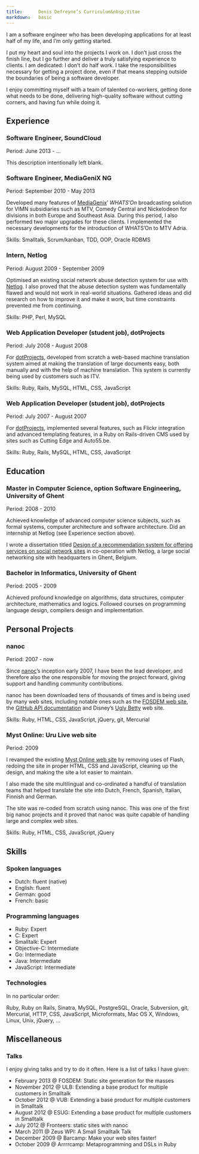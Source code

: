 ```yaml
---
title:      Denis Defreyne’s Curriculum&nbsp;Vitae
markdown:   basic
---
```


I am a software engineer who has been developing applications for at least half of my life, and I’m only getting started.

I put my heart and soul into the projects I work on. I don’t just cross the finish line, but I go further and deliver a truly satisfying experience to clients. I am dedicated: I don’t do half work. I take the responsibilities necessary for getting a project done, even if that means stepping outside the boundaries of being a software developer.

I enjoy committing myself with a team of talented co-workers, getting done what needs to be done, delivering high-quality software without cutting corners, and having fun while doing it.

Experience
----------

### Software Engineer, SoundCloud

Period: June 2013 - …

This description intentionally left blank.

### Software Engineer, MediaGeniX NG

Period: September 2010 - May 2013

Developed many features of [MediaGenix](http://mediagenix.tv)’ _WHATS’On_ broadcasting solution for VIMN subsidiaries such as MTV, Comedy Central and Nickelodeon for divisions in both Europe and Southeast Asia. During this period, I also performed two major upgrades for these clients. I implemented the necessary developments for the introduction of WHATS’On to MTV Adria.

Skills: Smalltalk, Scrum/kanban, TDD, OOP, Oracle RDBMS

### Intern, Netlog

Period: August 2009 - September 2009

Optimised an existing social network abuse detection system for use with [Netlog](http://netlog.com/). I also proved that the abuse detection system was fundamentally flawed and would not work in real-world situations. Gathered ideas and did research on how to improve it and make it work, but time constraints prevented me from continuing.

Skills: PHP, Perl, MySQL

### Web Application Developer (student job), dotProjects

Period: July 2008 - August 2008

For [dotProjects](http://dotprojects.be/), developed from scratch a web-based machine translation system aimed at making the translation of large documents easy, both manually and with the help of machine translation. This system is currently being used by customers such as ITV.

Skills: Ruby, Rails, MySQL, HTML, CSS, JavaScript

### Web Application Developer (student job), dotProjects

Period: July 2007 - August 2007

For [dotProjects](http://dotprojects.be/), implemented several features, such as Flickr integration and advanced templating features, in a Ruby on Rails-driven CMS used by sites such as Cutting Edge and Auto55.be.

Skills: Ruby, Rails, MySQL, HTML, CSS, JavaScript

Education
---------

### Master in Computer Science, option Software Engineering, University of Ghent

Period: 2008 - 2010

Achieved knowledge of advanced computer science subjects, such as formal systems, computer architecture and software architecture. Did an internship at Netlog (see Experience section above).

I wrote a dissertation titled [Design of a recommendation system for offering services on social network sites](http://stoneship.org/pub/thesis.pdf) in co-operation with Netlog, a large social networking site with headquarters in Ghent, Belgium.

### Bachelor in Informatics, University of Ghent

Period: 2005 - 2009

Achieved profound knowledge on algorithms, data structures, computer architecture, mathematics and logics. Followed  courses on programming language design, compilers design and implementation.

Personal Projects
-----------------

### nanoc

Period: 2007 - now

Since [nanoc](http://nanoc.ws/)’s inception early 2007, I have been the lead developer, and therefore also the one responsible for moving the project forward, giving support and handling community contributions.

nanoc has been downloaded tens of thousands of times and is being used by many web sites, including notable ones such as the [FOSDEM web site](http://fosdem.org), the [GitHub API documentation](http://developer.github.com/) and Disney’s [Ugly Betty](http://www.dadt.com/uglybetty/) web site.

Skills: Ruby, HTML, CSS, JavaScript, jQuery, git, Mercurial

### Myst Online: Uru Live web site

Period: 2009

I revamped the existing [Myst Online web site](http://mystonline.com/) by removing uses of Flash, redoing the site in proper HTML, CSS and JavaScript, cleaning up the design, and making the site a lot easier to maintain.

I also made the site multilingual and co-ordinated a handful of translation teams that helped translate the site into Dutch, French, Spanish, Italian, Finnish and German.

The site was re-coded from scratch using nanoc. This was one of the first big nanoc projects and it proved that nanoc was quite capable of handling large and complex web sites.

Skills: Ruby, HTML, CSS, JavaScript, jQuery

Skills
------

### Spoken languages

* Dutch: fluent (native)
* English: fluent
* German: good
* French: basic

### Programming languages

* Ruby: Expert
* C: Expert
* Smalltalk: Expert
* Objective-C: Intermediate
* Go: Intermediate
* Java: Intermediate
* JavaScript: Intermediate

### Technologies

In no particular order:

Ruby, Ruby on Rails, Sinatra, MySQL, PostgreSQL, Oracle, Subversion, git, Mercurial, HTTP, CSS, JavaScript, Microformats, Mac OS X, Windows, Linux, Unix, jQuery, …

Miscellaneous
-------------

### Talks

I enjoy giving talks and try to do it often. Here is a list of talks I have given:

* February 2013 @ FOSDEM: Static site generation for the masses
* November 2012 @ ULB: Extending a base product for multiple customers in Smalltalk
* October 2012 @ VUB: Extending a base product for multiple customers in Smalltalk
* August 2012 @ ESUG: Extending a base product for multiple customers in Smalltalk
* July 2012 @ Fronteers: static sites with nanoc
* March 2011 @ Zeus WPI: A Small Smalltalk Talk
* December 2009 @ Barcamp: Make your web sites faster!
* October 2009 @ Arrrrcamp: Metaprogramming and DSLs in Ruby
